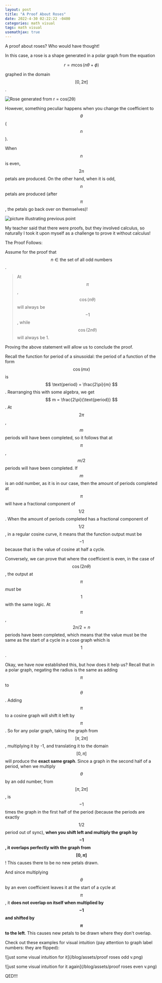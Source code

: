 ```yaml
---
layout: post
title: "A Proof About Roses"
date: 2022-4-30 02:22:22 -0400
categories: math visual
tags: math visual
usemathjax: true
---
```


A proof about roses? Who would have thought!

In this case, a rose is a shape generated in a polar graph from the equation

$$ r = m\cos(n \theta + \phi) $$

graphed in the domain $$ [0, 2\pi] $$.

![Rose generated from r = cos(2θ)](/blog/assets/rose.1.png)


However, something peculiar happens when you change the coefficient to $$ \theta $$ ($$ n $$).

When $$ n $$ is even, $$ 2n $$ petals are produced. On the other hand, when it is odd, $$ n $$ petals are produced (after $$ \pi $$, the petals go back over on themselves)!

![picture illustrating previous point](/blog/assets/rose.2.png)

My teacher said that there were proofs, but they involved calculus, so naturally I took it upon myself as a challenge to prove it without calculus!

The Proof Follows:

Assume for the proof that $$ n \in \text{the set of all odd numbers} $$.

> At $$ \pi $$, $$ \cos(n\theta) $$ will always be $$ -1 $$, while $$ \cos(2n\theta) $$ will always be 1.

Proving the above statement will allow us to conclude the proof.

Recall the function for period of a sinusoidal: the period of a function of the form $$ \cos(mx) $$ is $$ \text{period} = \frac{2\pi}{m} $$. Rearranging this with some algebra, we get $$ m = \frac{2\pi}{\text{period}} $$. At $$ 2\pi $$, $$ m $$ periods will have been completed, so it follows that at $$ \pi $$, $$ m/2 $$ periods will have been completed. If $$ m $$ is an odd number, as it is in our case, then the amount of periods completed at $$ \pi $$ will have a fractional component of $$ 1/2 $$. When the amount of periods completed has a fractional component of $$ 1/2 $$, in a regular cosine curve, it means that the function output must be $$ -1 $$ because that is the value of cosine at half a cycle.

Conversely, we can prove that where the coefficient is even, in the case of $$ \cos(2n\theta) $$, the output at $$ \pi $$ *must* be $$ 1 $$ with the same logic. At $$ \pi $$, $$ 2n/2 = n $$ periods have been completed, which means that the value must be the same as the start of a cycle in a cose graph which is $$ 1 $$.

Okay, we have now established this, but how does it help us? Recall that in a polar graph, negating the radius is the same as adding $$ \pi $$ to $$ \theta $$. Adding $$ \pi $$ to a cosine graph will shift it left by $$ \pi $$. So for any polar graph, taking the graph from $$ [\pi, 2\pi] $$, multiplying it by -1, and translating it to the domain $$ [0, \pi] $$ will produce the **exact same graph**. Since a graph in the second half of a period, when we multiply $$ \theta $$ by an odd number, from $$ [\pi, 2\pi] $$, is $$ -1 $$ times the graph in the first half of the period (because the periods are exactly $$ 1/2 $$ period out of sync), **when you shift left and multiply the graph by $$ -1 $$, it overlaps perfectly with the graph from $$ [0, \pi] $$**! This causes there to be no new petals drawn.

And since multiplying $$ \theta $$ by an even coefficient leaves it at the start of a cycle at $$ \pi $$, it **does not overlap on itself when multiplied by $$ -1 $$ and shifted by $$ \pi $$ to the left**. This causes new petals to be drawn where they don't overlap.

Check out these examples for visual intuition (pay attention to graph label numbers: they are flipped):

![just some visual intuition for it](/blog/assets/proof roses odd v.png)

![just some visual intuition for it again](/blog/assets/proof roses even v.png)

QED!!!
